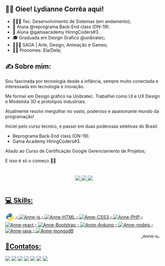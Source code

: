 ## 🖖🏼 Oiee! Lydianne Corrêa aqui!

- 👩🏼‍💻 Tec. Desenvolvimento de Sistemas (em andamento);
- 💜 Aluna @reprograma Back-End class (ON-19).
- 💚 Aluna @gamaacademy HiringCoders#3.
- 🎓 Graduada em Design Grafico @unibratec;
- 👩🏼‍🎨 SAGA | Arte, Design, Animação e Games;
- 🧙‍♀️ Pronomes: Ela/Dela;
## ✍ Sobre mim:

Sou fascinada por tecnologia desde a infância, sempre muito conectada e interessada em tecnologia e inovação.

Me formei em Design gráfico na Unibratec. Trabalhei como UI e UX Design e Modelista 3D e prototipos industriais.

Atualmente resolvi mergulhar no vasto, poderoso e apaixonante mundo da programação!

Iniciei pelo curso tecnico, e passei em duas poderosas seletivas do Brasil:

- Reprograma Back-End class (ON-19).
- Gama Academy HiringCoders#3.

Aliado ao Curso de Certificação Google Gerenciamento de Projetos;

E isso é só o começo 🙌🏼
#
<div align="center">
  <a href="(https://github.com/LydianneCorrea/)">
  <img height="140em" src="https://github-readme-stats.vercel.app/api?username=LydianneCorrea&show_icons=true&theme=tokyonight&hide_border=true&dahide_border=true&dainclude_all_commits=true&count_private=true"/>
 <img height= "140cm" src="http://github-readme-streak-stats.herokuapp.com?user=LydianneCorrea&theme=tokyonight&hide_border=true&date_format=n%2Fj%5B%2FY%5D&locale=pt-br"/>
  <img height="140em" src="https://github-readme-stats.vercel.app/api/top-langs/?username=LydianneCorrea&layout=compact&langs_count=7&theme=tokyonight&hide_border=true"/>
</div>  
  </div>
<div style="display: inline_block"><br>
  
## 💻 Skills:
  
  <img align="center" alt="Anne-Python" height="30" width="30" src="https://raw.githubusercontent.com/devicons/devicon/master/icons/python/python-original.svg">
  -
  <img align="center" alt="Anne-js" height="30" width="30"<img src="https://cdn.jsdelivr.net/gh/devicons/devicon/icons/javascript/javascript-original.svg" />
  -
   <img align="center" alt="Anne-HTML" height="30" width="30"<img src="https://cdn.jsdelivr.net/gh/devicons/devicon/icons/html5/html5-original.svg" />
  -
  <img align="center" alt="Anne-CSS3" height="30" width="30"<img src="https://cdn.jsdelivr.net/gh/devicons/devicon/icons/css3/css3-plain.svg" />
  -
  <img align="center" alt="Anne-PHP" height="30" width="30"<img src="https://cdn.jsdelivr.net/gh/devicons/devicon/icons/php/php-plain.svg" />
  -
  <img align="center" alt="Anne-react" height="30" width="30"<img src="https://cdn.jsdelivr.net/gh/devicons/devicon/icons/react/react-original.svg" />
  -
  <img align="center" alt="Anne-Bootstrap" height="30" width="30"<img src="https://cdn.jsdelivr.net/gh/devicons/devicon/icons/bootstrap/bootstrap-plain.svg" />
  -
  <img align="center" alt="Anne-Arduino" height="30" width="30"<img src="https://cdn.jsdelivr.net/gh/devicons/devicon/icons/arduino/arduino-original.svg" />
  -
  <img align="center" alt="Anne-nodejs" height="30" width="30"<img src="https://cdn.jsdelivr.net/gh/devicons/devicon/icons/nodejs/nodejs-plain.svg">
  -
  <img align="center" alt="Anne-java" height="30" width="30"<img src="https://cdn.jsdelivr.net/gh/devicons/devicon/icons/java/java-original.svg" />
  -
  <img align="center" alt="Anne-mongodB" height="30" width="30"<img src="https://cdn.jsdelivr.net/gh/devicons/devicon/icons/mongodb/mongodb-plain.svg" />      
  <br>
<img align="right" alt="Anne-doll" height="200" style="border-radius:50px;" src="https://picrew.me/shareImg/org/202210/338224_pMFIogY6.png">
</div>
  
</div>

## 📌Contatos:
<div> 
  <a href="https://www.linkedin.com/in/lydiannecorrea" target="_blank"><img src="https://img.shields.io/badge/-LinkedIn-%230077B5?style=for-the-badge&logo=linkedin&logoColor=white" target="_blank"></a>
  <a href = "mailto:lydianne.correa2@gmail.com"><img src="https://img.shields.io/badge/Gmail-D14836?style=for-the-badge&logo=gmail&logoColor=white" target="_blank"></a>
  <a href="https://replit.com/@lyndacorrea" target="_blank"><img src="https://img.shields.io/badge/replit-667881?style=for-the-badge&logo=replit&logoColor=white" target="_blank"></a>
  <a href="https://www.behance" target="_blank"><img src="https://img.shields.io/badge/-Behance-blue?style=for-the-badge&logo=behance&logoColor=white" target="_blank"></a>
  <a href="https://slack" target="_blank"><img src="https://img.shields.io/badge/Slack-4A154B?style=for-the-badge&logo=slack&logoColor=white" target="_blank"></a>
  <a href="https://discord.gg/lydianne.correa#9808" target="_blank"><img src="https://img.shields.io/badge/Discord-7289DA?style=for-the-badge&logo=discord&logoColor=white" target="_blank"></a>
   <a href="https://instagram.com/" target="_blank"><img src="https://img.shields.io/badge/-Instagram-%23E4405F?style=for-the-badge&logo=instagram&logoColor=white" target="_blank"></a>
</div>

